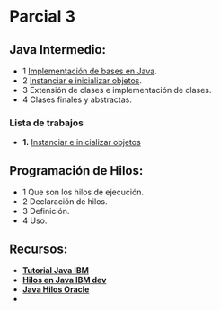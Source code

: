 Parcial 3
========================================================================

## Java Intermedio:

 - 1 [Implementación de bases en Java](bases-java.html).
 - 2 [Instanciar e inicializar objetos](bases-java.html#instanciar-inicializar).
 - 3 Extensión de clases e implementación de clases.
 - 4 Clases finales y abstractas.

### Lista de trabajos

 - **1.** [Instanciar e inicializar objetos](bases-java.html#trabajo-1)


## Programación de Hilos:

 - 1 Que son los hilos de ejecución.
 - 2 Declaración de hilos.
 - 3 Definición.
 - 4 Uso.

## Recursos:

 - [**Tutorial Java IBM**](http://www.ibm.com/developerworks/ssa/java/tutorials/j-introtojava1/)
 - [**Hilos en Java IBM dev**](http://www.ibm.com/developerworks/java/tutorials/j-threads/j-threads.html)
 - [**Java Hilos Oracle**](http://docs.oracle.com/javase/tutorial/essential/concurrency/index.html)
 - 
